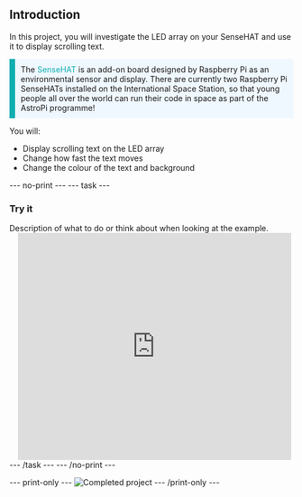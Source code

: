 ## Introduction

In this project, you will investigate the LED array on your SenseHAT and use it to display scrolling text.

<p style="border-left: solid; border-width:10px; border-color: #0faeb0; background-color: aliceblue; padding: 10px;">
The <span style="color: #0faeb0">SenseHAT</span> is an add-on board designed by Raspberry Pi as an environmental sensor and display. There are currently two Raspberry Pi SenseHATs installed on the International Space Station, so that young people all over the world can run their code in space as part of the AstroPi programme!
</p>


You will:
+ Display scrolling text on the LED array 
+ Change how fast the text moves
+ Change the colour of the text and background

--- no-print ---
--- task ---
### Try it
<div style="display: flex; flex-wrap: wrap">
<div style="flex-basis: 175px; flex-grow: 1">  
Description of what to do or think about when looking at the example.
</div>
<div class="scratch-preview" style="margin-left: 15px;">
  <iframe allowtransparency="true" width="485" height="402" src="https://scratch.mit.edu/projects/embed/485673032/?autostart=false" frameborder="0"></iframe>
</div>
</div>
--- /task ---
--- /no-print ---

--- print-only ---
![Completed project](images/showcase_static.png)
--- /print-only ---
